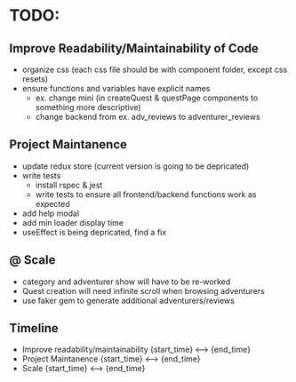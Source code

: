 # TODO:
## Improve Readability/Maintainability of Code
- organize css (each css file should be with component folder, except css resets)
- ensure functions and variables have explicit names 
    - ex. change mini (in createQuest & questPage components to something more descriptive)
    - change backend from ex. adv_reviews to adventurer_reviews
## Project Maintanence
- update redux store (current version is going to be depricated)
- write tests
    - install rspec & jest
    - write tests to ensure all frontend/backend functions work as expected
- add help modal
- add min loader display time
- useEffect is being depricated, find a fix
## @ Scale
- category and adventurer show will have to be re-worked
- Quest creation will need infinite scroll when browsing adventurers
- use faker gem to generate additional adventurers/reviews
## Timeline
- Improve readability/maintainability {start_time} <--> {end_time} 
- Project Maintanence  {start_time} <--> {end_time} 
- Scale {start_time} <--> {end_time} 